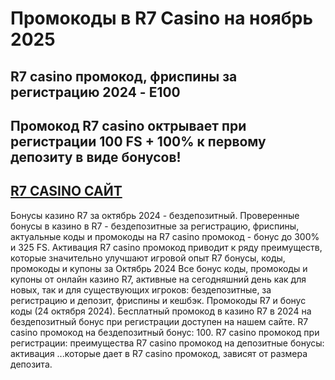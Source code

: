 # Промокоды в R7 Casino на ноябрь 2025

## R7 casino промокод, фриспины за регистрацию 2024 - **E100**

## Промокод R7 casino октрывает при регистрации 100 FS + 100% к первому депозиту в виде бонусов!

## [R7 CASINO САЙТ](https://linkcasino.ru/r7_casino)





Бонусы казино R7 за октябрь 2024 - бездепозитный. Проверенные бонусы в казино в R7 - бездепозитные за регистрацию, фриспины, актуальные коды и промокоды на R7 casino промокод - бонус до 300% и 325 FS. Активация R7 casino промокод приводит к ряду преимуществ, которые значительно улучшают игровой опыт
R7 бонусы, коды, промокоды и купоны за Октябрь 2024 Все бонус коды, промокоды и купоны от онлайн казино R7, активные на сегодняшний день как для новых, так и для существующих игроков: бездепозитные, за регистрацию и депозит, фриспины и кешбэк. Промокоды R7 и бонус коды (24 октября 2024). Бесплатный промокод в казино R7 в 2024 на бездепозитный бонус при регистрации доступен на нашем сайте. R7 casino промокод на бездепозитный бонус: 100. R7 casino промокод при регистрации: преимущества R7 casino промокод на депозитные бонусы: активация ...которые дает в R7 casino промокод, зависят от размера депозита.
